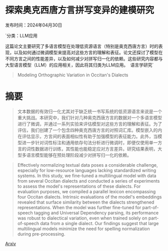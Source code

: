 # 探索奥克西唐方言拼写变异的建模研究

发布时间：2024年04月30日

`分类：LLM应用

这篇论文主要研究了多语言模型在处理低资源语言（特别是奥克西唐方言）时的表现，以及如何通过微调模型来提高对这些方言的理解和表征。论文还探讨了模型在不同方言之间的性能差异，以及如何减少对拼写归一化的依赖。这些研究内容都与大型语言模型（LLM）的应用相关，因此将其归类为LLM应用。` `语言学研究`

> Modeling Orthographic Variation in Occitan's Dialects

# 摘要

> 文本数据的有效归一化尤其对于缺乏统一书写系统的低资源语言来说是一个重大挑战。本研究中，我们针对几种奥克西唐方言的数据对一个多语言模型进行了微调，并通过一系列实验来评估模型对这些方言的理解和表征。为了评估，我们创建了一个包含四种奥克西唐方言的对照词汇库。模型嵌入的内在评估显示，方言间的表面相似性有助于加强模型的表征能力。此外，当模型进一步针对词性标注和通用依存句法分析进行微调时，即便仅使用单一方言的词性数据进行训练，其性能也能稳定应对方言差异。研究结果表明，大型多语言模型能够在预处理阶段减少对拼写归一化的依赖。

> Effectively normalizing textual data poses a considerable challenge, especially for low-resource languages lacking standardized writing systems. In this study, we fine-tuned a multilingual model with data from several Occitan dialects and conducted a series of experiments to assess the model's representations of these dialects. For evaluation purposes, we compiled a parallel lexicon encompassing four Occitan dialects. Intrinsic evaluations of the model's embeddings revealed that surface similarity between the dialects strengthened representations. When the model was further fine-tuned for part-of-speech tagging and Universal Dependency parsing, its performance was robust to dialectical variation, even when trained solely on part-of-speech data from a single dialect. Our findings suggest that large multilingual models minimize the need for spelling normalization during pre-processing.

[Arxiv](https://arxiv.org/abs/2404.19315)